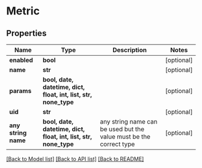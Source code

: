 # Metric


## Properties
Name | Type | Description | Notes
------------ | ------------- | ------------- | -------------
**enabled** | **bool** |  | [optional] 
**name** | **str** |  | [optional] 
**params** | **bool, date, datetime, dict, float, int, list, str, none_type** |  | [optional] 
**uid** | **str** |  | [optional] 
**any string name** | **bool, date, datetime, dict, float, int, list, str, none_type** | any string name can be used but the value must be the correct type | [optional]

[[Back to Model list]](../README.md#documentation-for-models) [[Back to API list]](../README.md#documentation-for-api-endpoints) [[Back to README]](../README.md)


